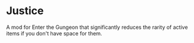 # Justice
 A mod for Enter the Gungeon that significantly reduces the rarity of active items if you don't have space for them.
